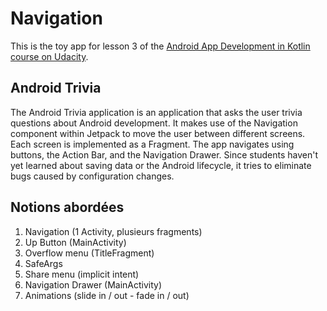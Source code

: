 # Navigation

This is the toy app for lesson 3 of the [Android App Development in Kotlin course on Udacity](https://www.udacity.com/course/developing-android-apps-with-kotlin--ud9012).

## Android Trivia 

The Android Trivia application is an application that asks the user trivia questions about Android development.  It makes use of the Navigation component within Jetpack to move the user between different screens.  Each screen is implemented as a Fragment.
The app navigates using buttons, the Action Bar, and the Navigation Drawer.
Since students haven't yet learned about saving data or the Android lifecycle, it tries to eliminate bugs caused by configuration changes. 

## Notions abordées

1. Navigation (1 Activity, plusieurs fragments)
2. Up Button (MainActivity)
3. Overflow menu (TitleFragment)
4. SafeArgs 
5. Share menu (implicit intent)
6. Navigation Drawer (MainActivity)
7. Animations (slide in / out - fade in / out)
